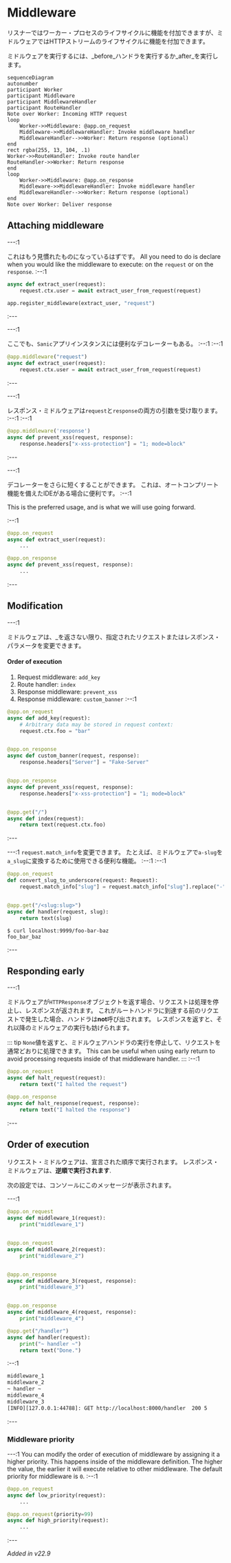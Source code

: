 # Middleware

リスナーではワーカー・プロセスのライフサイクルに機能を付加できますが、ミドルウェアではHTTPストリームのライフサイクルに機能を付加できます。

ミドルウェアを実行するには、_before_ハンドラを実行するか_after_を実行します。

```mermaid
sequenceDiagram
autonumber
participant Worker
participant Middleware
participant MiddlewareHandler
participant RouteHandler
Note over Worker: Incoming HTTP request
loop
    Worker->>Middleware: @app.on_request
    Middleware->>MiddlewareHandler: Invoke middleware handler
    MiddlewareHandler-->>Worker: Return response (optional)
end
rect rgba(255, 13, 104, .1)
Worker->>RouteHandler: Invoke route handler
RouteHandler->>Worker: Return response
end
loop
    Worker->>Middleware: @app.on_response
    Middleware->>MiddlewareHandler: Invoke middleware handler
    MiddlewareHandler-->>Worker: Return response (optional)
end
Note over Worker: Deliver response
```
## Attaching middleware

---:1

これはもう見慣れたものになっているはずです。 All you need to do is declare when you would like the middleware to execute: on the `request` or on the `response`. :--:1
```python
async def extract_user(request):
    request.ctx.user = await extract_user_from_request(request)

app.register_middleware(extract_user, "request")
```
:---

---:1

ここでも、`Sanic`アプリインスタンスには便利なデコレーターもある。 :--:1 :--:1
```python
@app.middleware("request")
async def extract_user(request):
    request.ctx.user = await extract_user_from_request(request)
```
:---

---:1

レスポンス・ミドルウェアは`request`と`response`の両方の引数を受け取ります。 :--:1 :--:1
```python
@app.middleware('response')
async def prevent_xss(request, response):
    response.headers["x-xss-protection"] = "1; mode=block"
```
:---

---:1

デコレーターをさらに短くすることができます。 これは、オートコンプリート機能を備えたIDEがある場合に便利です。 :--:1

This is the preferred usage, and is what we will use going forward.

:--:1
```python
@app.on_request
async def extract_user(request):
    ...

@app.on_response
async def prevent_xss(request, response):
    ...
```
:---

## Modification

---:1

ミドルウェアは、_を返さない限り、指定されたリクエストまたはレスポンス・パラメータを変更できます。

#### Order of execution

1. Request middleware: `add_key`
2. Route handler: `index`
3. Response middleware: `prevent_xss`
4. Response middleware: `custom_banner` :--:1
```python
@app.on_request
async def add_key(request):
    # Arbitrary data may be stored in request context:
    request.ctx.foo = "bar"


@app.on_response
async def custom_banner(request, response):
    response.headers["Server"] = "Fake-Server"


@app.on_response
async def prevent_xss(request, response):
    response.headers["x-xss-protection"] = "1; mode=block"


@app.get("/")
async def index(request):
    return text(request.ctx.foo)

```
:---


---:1 `request.match_info`を変更できます。 たとえば、ミドルウェアで`a-slug`を`a_slug`に変換するために使用できる便利な機能。 :--:1 :--:1
```python
@app.on_request
def convert_slug_to_underscore(request: Request):
    request.match_info["slug"] = request.match_info["slug"].replace("-", "_")


@app.get("/<slug:slug>")
async def handler(request, slug):
    return text(slug)
```
```
$ curl localhost:9999/foo-bar-baz
foo_bar_baz
```
:---
## Responding early

---:1

ミドルウェアが`HTTPResponse`オブジェクトを返す場合、リクエストは処理を停止し、レスポンスが返されます。 これがルートハンドラに到達する前のリクエストで発生した場合、ハンドラは**not**呼び出されます。 レスポンスを返すと、それ以降のミドルウェアの実行も妨げられます。

::: tip `None`値を返すと、ミドルウェアハンドラの実行を停止して、リクエストを通常どおりに処理できます。 This can be useful when using early return to avoid processing requests inside of that middleware handler. ::: :--:1
```python
@app.on_request
async def halt_request(request):
    return text("I halted the request")

@app.on_response
async def halt_response(request, response):
    return text("I halted the response")
```
:---

## Order of execution

リクエスト・ミドルウェアは、宣言された順序で実行されます。 レスポンス・ミドルウェアは、**逆順で実行されます**.

次の設定では、コンソールにこのメッセージが表示されます。

---:1
```python
@app.on_request
async def middleware_1(request):
    print("middleware_1")


@app.on_request
async def middleware_2(request):
    print("middleware_2")


@app.on_response
async def middleware_3(request, response):
    print("middleware_3")


@app.on_response
async def middleware_4(request, response):
    print("middleware_4")

@app.get("/handler")
async def handler(request):
    print("~ handler ~")
    return text("Done.")
```
:--:1
```bash
middleware_1
middleware_2
~ handler ~
middleware_4
middleware_3
[INFO][127.0.0.1:44788]: GET http://localhost:8000/handler  200 5
```
:---

### Middleware priority

---:1 You can modify the order of execution of middleware by assigning it a higher priority. This happens inside of the middleware definition. The higher the value, the earlier it will execute relative to other middleware. The default priority for middleware is `0`. :--:1
```python
@app.on_request
async def low_priority(request):
    ...

@app.on_request(priority=99)
async def high_priority(request):
    ...
```
:---

*Added in v22.9*
